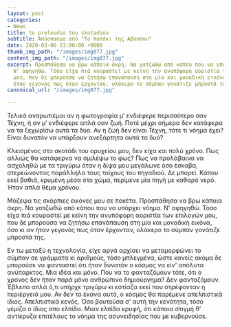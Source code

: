 ```yaml
---
layout: post
categories:
- News
title: to preloudio tou skotadiou
subtitle: Απόσπασμα από "Το Καπάκι της Αβύσσου"
date: 2020-03-06 23:00:00 +0000
thumb_img_path: "/images/img077.jpg"
content_img_path: "/images/img077.jpg"
excerpt: Προσπάθησα να βρω κάποια άκρη. Να γατζωθώ από κάπου που να υπάρχει νόημα.
  Ν’ αφηγηθώ. Τόσο είχα πιά κουραστεί με κείνη την ανυπόφορη αοριστία των επιλογών
  μου, που δε μπορούσα να ζητήσω επανάπαυση στη μία και μοναδική εικόνα, όσο κι αν
  ήταν γεγονός πως όταν έρχονταν, ολάκερο το σύμπαν γονάτιζε μπροστά της.
canonical_url: "/images/img077.jpg"

---
```

Τελικά αναρωτιέμαι αν η φωτογραφία μ’ ενδιέφερε περισσότερο σαν Τέχνη, ή αν μ’ ενδιέφερε απλά σαν ζωή. Ποτέ μέχρι σήμερα δεν κατάφερα να τα ξεχωρίσω αυτά τα δύο. Αν η ζωή δεν είναι Τέχνη, τότε τι νόημα έχει? Είναι δυνατόν να υπάρξουν ανεξάρτητα αυτά τα δυό?

Κλεισμένος στο σκοτάδι του ορυχείου μου, δεν είχα και πολύ χρόνο. Πως αλλιώς θα κατάφερνα να σμιλέψω το φως? Πως να προλάβαινα να ασχοληθώ με τα τριγύρω όταν η δίψα μου μεγάλωνε όσο έσκαβα, στερεώνοντας παράλληλα τους τοίχους του πηγαδιού. Δε μπορεί. Κάπου εκεί βαθιά, κρυμένη μέσα στο χώμα, περίμενε μία πηγή με καθαρό νερό. Ήταν απλά θέμα χρόνου.

Μάζεψα τις σκόρπιες εικόνες μου σε πακέτα. Προσπάθησα να βρω κάποια άκρη. Να γατζωθώ από κάπου που να υπάρχει νόημα. Ν’ αφηγηθώ. Τόσο είχα πιά κουραστεί με κείνη την ανυπόφορη αοριστία των επιλογών μου, που δε μπορούσα να ζητήσω επανάπαυση στη μία και μοναδική εικόνα, όσο κι αν ήταν γεγονός πως όταν έρχονταν, ολάκερο το σύμπαν γονάτιζε μπροστά της.

Εν τω μεταξύ η τεχνολογία, είχε αργά αρχίσει να μεταμορφώνει το σύμπαν σε γράμματα κι αριθμούς, τόσο μπλεγμένα, ώστε κανείς ακόμα δε μπορούσε να φανταστεί ότι ήταν δυνατόν ο κόσμος να είν’ απόλυτα ανύπαρκτος. Μια ιδέα και μόνο. Που να το φανταζόμουν τότε, ότι ο χρόνος δεν ήταν παρά μόνο ανθρώπινο δημιούργημα? Δεν φανταζόμουν. Έβλεπα απλά ό,τι υπήρχε τριγύρω κι εστίαζα εκεί που στρέφονταν η περιέργειά μου. Αν δεν το έκανα αυτό, ο κόσμος θα παρέμενε απελπιστικά ίδιος. Απελπιστικά κενός. Όσο βουτούσα σ’ αυτή την κενότητα, τόσο γέμιζα ο ίδιος απο ελπίδα. Μιαν ελπίδα κρυφή, ότι κάποια στιγμή θ’ αντίκρυζα επιτέλους το νόημα της ασυνειδησίας που με κυβερνούσε.